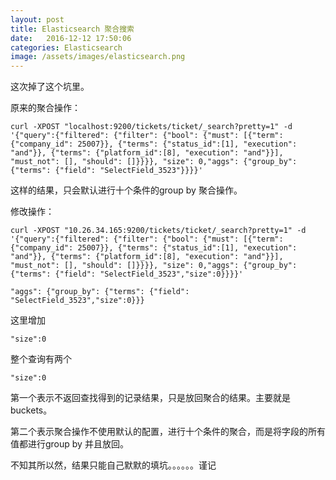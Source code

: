 ```yaml
---
layout: post
title: Elasticsearch 聚合搜索
date:   2016-12-12 17:50:06
categories: Elasticsearch
image: /assets/images/elasticsearch.png
---
```


这次掉了这个坑里。

原来的聚合操作：

```
curl -XPOST "localhost:9200/tickets/ticket/_search?pretty=1" -d '{"query":{"filtered": {"filter": {"bool": {"must": [{"term": {"company_id": 25007}}, {"terms": {"status_id":[1], "execution": "and"}}, {"terms": {"platform_id":[8], "execution": "and"}}], "must_not": [], "should": []}}}}, "size": 0,"aggs": {"group_by": {"terms": {"field": "SelectField_3523"}}}}'

```

这样的结果，只会默认进行十个条件的group by 聚合操作。

修改操作：

```
curl -XPOST "10.26.34.165:9200/tickets/ticket/_search?pretty=1" -d '{"query":{"filtered": {"filter": {"bool": {"must": [{"term": {"company_id": 25007}}, {"terms": {"status_id":[1], "execution": "and"}}, {"terms": {"platform_id":[8], "execution": "and"}}], "must_not": [], "should": []}}}}, "size": 0,"aggs": {"group_by": {"terms": {"field": "SelectField_3523","size":0}}}}'
```

```
"aggs": {"group_by": {"terms": {"field": "SelectField_3523","size":0}}}
```

这里增加

```
"size":0
```

整个查询有两个

```
"size":0
```

第一个表示不返回查找得到的记录结果，只是放回聚合的结果。主要就是buckets。

第二个表示聚合操作不使用默认的配置，进行十个条件的聚合，而是将字段的所有值都进行group by 并且放回。

不知其所以然，结果只能自己默默的填坑。。。。。。谨记
